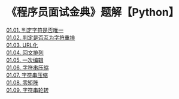 # 《程序员面试金典》题解【Python】


[01.01. 判定字符是否唯一]()  
[01.02. 判定是否互为字符重排]()  
[01.03. URL化]()  
[01.04. 回文排列]()  
[01.05. 一次编辑]()  
[01.06. 字符串压缩]()  
[01.07. 字符串压缩]()  
[01.08. 零矩阵]()  
[01.09. 字符串轮转]()  
